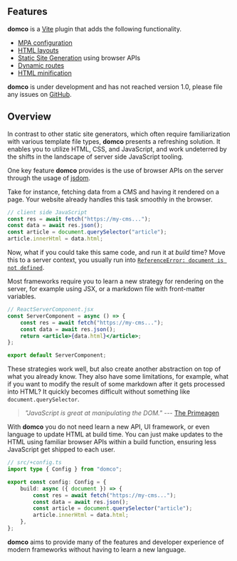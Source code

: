 
## Features

**domco** is a [Vite](https://vitejs.dev) plugin that adds the following functionality.

-   [MPA configuration](https://domco.robino.dev/docs/learn/#html)
-   [HTML layouts](https://domco.robino.dev/docs/learn/#layout)
-   [Static Site Generation](https://domco.robino.dev/docs/learn/#build) using browser APIs
-   [Dynamic routes](https://domco.robino.dev/docs/learn/#dynamic-routes)
-   [HTML minification](https://domco.robino.dev/docs/learn/#html-minification)

**domco** is under development and has not reached version 1.0, please file any issues on [GitHub](https://github.com/rossrobino/domco/issues).

## Overview

In contrast to other static site generators, which often require familiarization with various template file types, **domco** presents a refreshing solution. It enables you to utilize HTML, CSS, and JavaScript, and work undeterred by the shifts in the landscape of server side JavaScript tooling.

One key feature **domco** provides is the use of browser APIs on the server through the usage of [jsdom](https://github.com/jsdom/jsdom).

Take for instance, fetching data from a CMS and having it rendered on a page. Your website already handles this task smoothly in the browser.

```js
// client side JavaScript
const res = await fetch("https://my-cms...");
const data = await res.json();
const article = document.querySelector("article");
article.innerHtml = data.html;
```

Now, what if you could take this same code, and run it at _build_ time? Move this to a server context, you usually run into [`ReferenceError: document is not defined`](https://www.google.com/search?q=document+is+not+defined).

Most frameworks require you to learn a new strategy for rendering on the server, for example using JSX, or a markdown file with front-matter variables.

```jsx
// ReactServerComponent.jsx
const ServerComponent = async () => {
	const res = await fetch("https://my-cms...");
	const data = await res.json();
	return <article>{data.html}</article>;
};

export default ServerComponent;
```

These strategies work well, but also create another abstraction on top of what you already know. They also have some limitations, for example, what if you want to modify the result of some markdown after it gets processed into HTML? It quickly becomes difficult without something like `document.querySelector`.

> _"JavaScript is great at manipulating the DOM."_ --- [The Primeagen](https://youtu.be/UdCXUVhVSEE?t=3202)

With **domco** you do not need learn a new API, UI framework, or even language to update HTML at build time. You can just make updates to the HTML using familiar browser APIs within a build function, ensuring less JavaScript get shipped to each user.

```ts
// src/+config.ts
import type { Config } from "domco";

export const config: Config = {
	build: async ({ document }) => {
		const res = await fetch("https://my-cms...");
		const data = await res.json();
		const article = document.querySelector("article");
		article.innerHtml = data.html;
	},
};
```

**domco** aims to provide many of the features and developer experience of modern frameworks without having to learn a new language.
